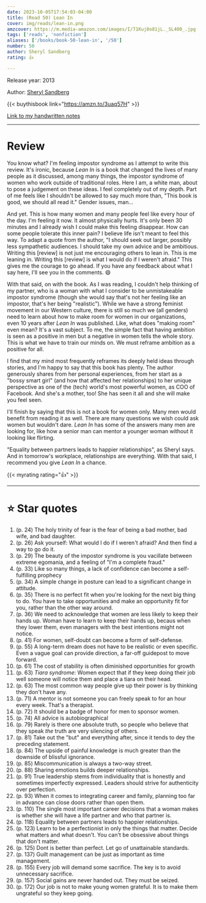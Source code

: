 ```yaml
---
date: 2023-10-05T17:54:03-04:00
title: (Read 50) Lean In
cover: img/reads/lean-in.png
amzcover: https://m.media-amazon.com/images/I/71Kuj8o81jL._SL400_.jpg
tags: ['reads', 'nonfiction']
aliases: ['/books/book-50-lean-in', '/50']
number: 50
author: Sheryl Sandberg
rating: 👍

---
```


Release year: 2013

Author: [Sheryl Sandberg](https://www.linkedin.com/in/sheryl-sandberg-5126652/)

{{< buythisbook link="https://amzn.to/3uaq57H" >}}

[Link to my handwritten notes](https://drive.google.com/file/d/1FM9ZRNUVVv0ZBCuPjdqs3uqiYVoOwoW-/view?usp=drive_link)

---

# Review

You know what? I'm feeling impostor syndrome as I attempt to write this
review. It's ironic, because *Lean In* is a book that changed the lives
of many people as it discussed, among many things, the impostor syndrome
of women who work outside of traditional roles. Here I am, a white
man, about to pose a judgement on these ideas. I feel completely out of
my depth. Part of me feels like I shouldn't be allowed to say much more
than, "This book is good, we should all read it." Gender issues, man...

And yet. This is how many women and many people feel like every hour of
the day. I'm feeling it now. It almost physically hurts. It's only been
30 minutes and I already wish I could make this feeling disappear. How
can some people tolerate this inner pain? I believe life isn't meant to
feel this way. To adapt a quote from the author, "I should seek out
larger, possibly less sympathetic audiences. I should take my own advice
and be ambitious. Writing this [review] is not just me encouraging
others to lean in. This is me leaning in. Writing this [review] is what
I would do if I weren't afraid." This gives me the courage to go ahead.
If you have any feedback about what I say here, I'll see you in the
comments. :smile:

With that said, on with the book. As I was reading, I couldn't help
thinking of my partner, who is a woman with what I consider to be
unmistakeable impostor syndrome (though she would say that's not her
feeling like an impostor, that's her being "realistic"). While we have a
strong feminist movement in our Western culture, there is still so much
we (all genders) need to learn about how to make room for women in our
organizations, even 10 years after *Lean In* was published. Like, what
does "making room" even mean? It's a vast subject. To me, the simple
fact that having ambition is seen as a positive in men but a negative in
women tells the whole story. This is what we have to train our minds on.
We must reframe ambition as a positive for all.

I find that my mind most frequently reframes its deeply held ideas
through stories, and I'm happy to say that this book has plenty. The
author generously shares from her personal experiences, from her start
as a "bossy smart girl" (and how that affected her relationships) to her
unique perspective as one of the (tech) world's most powerful women, as
COO of Facebook. And she's a mother, too! She has seen it all and she
will make you feel seen.

I'll finish by saying that this is not a book for women only. Many men
would benefit from reading it as well. There are many questions we wish
could ask women but wouldn't dare. *Lean In* has some of the answers
many men are looking for, like how a senior man can mentor a younger
woman without it looking like flirting.

"Equality between partners leads to happier relationships", as Sheryl
says. And in tomorrow's workplace, relationships are everything. With
that said, I recommend you give *Lean In* a chance.

{{< myrating rating="👍" >}}

---

# :star: Star quotes

1. (p. 24) The holy trinity of fear is the fear of being a bad mother,
   bad wife, and bad daughter.
2. (p. 26) Ask yourself: What would I do if I weren't afraid? And then
   find a way to go do it.
3. (p. 29) The beauty of the impostor syndrome is you vacillate
   between extreme egomania, and a feeling of "I'm a complete fraud."
4. (p. 33) Like so many things, a lack of confidence can become a
   self-fulfilling prophecy
5. (p. 34) A simple change in posture can lead to a significant change
   in attitude.
6. (p. 35) There is no perfect fit when you're looking for the next
   big thing to do. You have to take opportunities and make an
   opportunity fit for you, rather than the other way around.
7. (p. 36) We need to acknowledge that women are less likely to keep
   their hands up. Woman have to learn to keep their hands up, becaus
   when they lower them, even managers with the best intentions might
   not notice.
8. (p. 41) For women, self-doubt can become a form of self-defense.
9. (p. 55) A long-term dream does not have to be realistic or even
   specific. Even a vague goal can provide direction, a far-off
   guidepost to move forward.
10. (p. 61)  The cost of stability is often diminished opportunities
    for growth
11. (p. 63) *Tiara syndrome*: Women expect that if they keep doing
    their job well someone will notice them and place a tiara on their
    head.
12. (p. 63) The most common way people give up their power is by
    thinking they don't have any.
13. (p. 71) A mentor is not someone you can freely speak to for an
    hour every week. That's a therapist.
13. (p. 72) It should be a badge of honor for men to sponsor women.
14. (p. 74) All advice is autobiographical
15. (p. 79) Rarely is there one absolute truth, so people who believe
    that they speak *the* truth are very silencing of others.
16. (p. 81) Take out the "but" and everything after, since it tends to
    dey the preceding statement.
17. (p. 84) The upside of painful knowledge is much greater than the
    downside of blissful ignorance.
18. (p. 85) Miscommunication is always a two-way street.
19. (p. 88) Sharing emotions builds deeper relationships.
20. (p. 91) True leadership stems from individuality that is honestly
    and sometimes imperfectly expressed. Leaders should strive for
    authenticity over perfection.
21. (p. 93) When it comes to integrating career and family, planning
    too far in advance can close doors rather than open them.
22. (p. 110) The single most important career decisions that a woman
    makes is whether she will have a life partner and who that partner
    is.
23. (p. 118) Equality between partners leads to happier relationships.
24. (p. 123) Learn to be a perfectionist in only the things that
    matter. Decide what matters and what doesn't. You can't be
    obsessive about things that don't matter.
25. (p. 125) Dont is better than perfect. Let go of unattainable
    standards.
26. (p. 137) Guilt management can be just as important as time
    management.
27. (p. 155) Every job will demand some sacrifice. The key is to avoid
    unnecessary sacrifice.
28. (p. 157) Social gains are never handed out. They must be seized.
29. (p. 172) Our job is not to make young women grateful. It is to
    make them ungrateful so they keep going.
